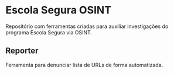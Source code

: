 # Escola Segura OSINT
Repositório com ferramentas criadas para auxiliar investigações do programa Escola Segura via OSINT.

## Reporter
Ferramenta para denunciar lista de URLs de forma automatizada.
